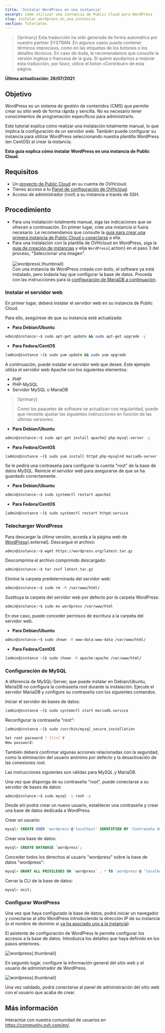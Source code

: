 ```yaml
---
title: 'Instalar WordPress en una instancia'
excerpt: Cómo utilizar una instancia de Public Cloud para WordPress
slug: instalar_wordpress_en_una_instancia
section: Tutoriales
---
```


> [!primary]
> Esta traducción ha sido generada de forma automática por nuestro partner SYSTRAN. En algunos casos puede contener términos imprecisos, como en las etiquetas de los botones o los detalles técnicos. En caso de duda, le recomendamos que consulte la versión inglesa o francesa de la guía. Si quiere ayudarnos a mejorar esta traducción, por favor, utilice el botón «Contribuir» de esta página.
> 

**Última actualización: 26/07/2021**

## Objetivo

WordPress es un sistema de gestión de contenidos (CMS) que permite crear su sitio web de forma rápida y sencilla. No es necesario tener conocimientos de programación específicos para administrarlo.

Este tutorial explica cómo realizar una instalación totalmente manual, lo que implica la configuración de un servidor web. También puede configurar su instancia para utilizar WordPress seleccionando nuestra plantilla WordPress (en CentOS) al crear la instancia.

**Esta guía explica cómo instalar WordPress en una instancia de Public Cloud.**

## Requisitos

- Un [proyecto de Public Cloud](https://www.ovhcloud.com/es/public-cloud/) en su cuenta de OVHcloud.
- Tienes acceso a tu [Panel de configuración de OVHcloud](https://ca.ovh.com/auth/?action=gotomanager&from=https://www.ovh.com/world/&ovhSubsidiary=ws).
- Acceso de administrador (root) a su instancia a través de SSH.

## Procedimiento

- Para una instalación totalmente manual, siga las indicaciones que se ofrecen a continuación. En primer lugar, cree una instancia si fuera necesario. Le recomendamos que consulte la [guía para crear una primera instancia de Public Cloud y conectarse](../public-cloud-primeros-pasos/) a ella.
- Para una instalación con la plantilla de OVHcloud en WordPress, siga la [guía de creación de instancias](../public-cloud-primeros-pasos/) y elija `WordPress`{.action} en el paso 3 del proceso, "Seleccionar una imagen". <br><br> ![wordpress](images/wp_instance.png){.thumbnail} <br> Con una instancia de WordPress creada con éxito, el software ya está instalado, pero todavía hay que configurar la base de datos. Proceda con las instrucciones para la [configuración de MariaDB a continuación](#sqlconf).

### Instalar el servidor web

En primer lugar, deberá instalar el servidor web en su instancia de Public Cloud.

Para ello, asegúrese de que su instancia esté actualizada:

- **Para Debian/Ubuntu**

```bash
admin@instance:~$ sudo apt-get update && sudo apt-get upgrade -y
```

- **Para Fedora/CentOS**

```bash
[admin@instance ~]$ sudo yum update && sudo yum upgrade
```

A continuación, puede instalar el servidor web que desee. Este ejemplo utiliza el servidor web Apache con los siguientes elementos:

- PHP
- PHP-MySQL
- Servidor MySQL o MariaDB

> [!primary]
>
> Como los paquetes de software se actualizan con regularidad, puede que necesite ajustar las siguientes instrucciones en función de las últimas versiones.
>

- **Para Debian/Ubuntu**

```bash
admin@instance:~$ sudo apt-get install apache2 php-mysql-server -y
```

- **Para Fedora/CentOS**

```bash
[admin@instance ~]$ sudo yum install httpd php-mysqlnd mariadb-server -y
```

Se le pedirá una contraseña para configurar la cuenta "root" de la base de datos MySQL. Reinicie el servidor web para asegurarse de que se ha guardado correctamente.

- **Para Debian/Ubuntu**

```bash
admin@instance:~$ sudo systemctl restart apache2
```

- **Para Fedora/CentOS**

```bash
[admin@instance ~]$ sudo systemctl restart httpd.service
```

### Telecharger WordPress

Para descargar la última versión, acceda a la página web de [WordPress](https://wordpress.org/download/){.external}. Descargue el archivo:

```bash
admin@instance:~$ wget https://wordpress.org/latest.tar.gz
```

Descomprima el archivo comprimido descargado:

```bash
admin@instance:~$ tar zxvf latest.tar.gz
```

Elimine la carpeta predeterminada del servidor web:

```bash
admin@instance:~$ sudo rm -R /var/www/html/
```

Sustituya la carpeta del servidor web por defecto por la carpeta WordPress:

```bash
admin@instance:~$ sudo mv wordpress /var/www/html
```

En ese caso, puede conceder permisos de escritura a la carpeta del servidor web.

- **Para Debian/Ubuntu**

```bash
admin@instance:~$ sudo chown -R www-data:www-data /var/www/html/
```

- **Para Fedora/CentOS**

```bash
[admin@instance ~]$ sudo chown -R apache:apache /var/www/html/
```

### Configuración de MySQL <a name="sqlconf"></a>

A diferencia de MySQL-Server, que puede instalar en Debian/Ubuntu, MariaDB no configura la contraseña root durante la instalación. Ejecute el servidor MariaDB y configure su contraseña con los siguientes comandos.

Iniciar el servidor de bases de datos:

```bash
[admin@instance ~]$ sudo systemctl start mariadb.service
```

Reconfigurar la contraseña "root":

```bash
[admin@instance ~]$ sudo /usr/bin/mysql_secure_installation
```

```bash
Set root password ? [Y/n] Y
New password:
```

También deberá confirmar algunas acciones relacionadas con la seguridad, como la eliminación del usuario anónimo por defecto y la desactivación de las conexiones root.

Las instrucciones siguientes son válidas para MySQL y MariaDB.

Una vez que disponga de su contraseña "root", puede conectarse a su servidor de bases de datos:

```bash
admin@instance:~$ sudo mysql -u root -p
```

Desde ahí podrá crear un nuevo usuario, establecer una contraseña y crear una base de datos dedicada a WordPress.

Crear un usuario:

```sql
mysql> CREATE USER 'wordpress'@'localhost' IDENTIFIED BY 'Contraseña de usuario';
```

Crear una base de datos:

```sql
mysql> CREATE DATABASE `wordpress`;
```

Conceder todos los derechos al usuario "wordpress" sobre la base de datos "wordpress":

```sql
mysql> GRANT ALL PRIVILEGES ON `wordpress` . * TO 'wordpress'@ 'localhost';
```

Cerrar la CLI de la base de datos:

```sql
mysql> exit;
```

### Configurar WordPress

Una vez que haya configurado la base de datos, podrá iniciar un navegador y conectarse al sitio WordPress introduciendo la dirección IP de su instancia (o el nombre de dominio si [ya ha asociado uno a la instancia](../../domains/web_hosting_como_editar_mi_zona_dns/)).

El asistente de configuración de WordPress le permite configurar los accesos a la base de datos. Introduzca los detalles que haya definido en los pasos anteriores.

![wordpress](images/wp_install1.png){.thumbnail}

En segundo lugar, configure la información general del sitio web y el usuario de administrador de WordPress.

![wordpress](images/wp_install2.png){.thumbnail}

Una vez validado, podrá conectarse al panel de administración del sitio web con el usuario que acaba de crear.

## Más información

Interactúe con nuestra comunidad de usuarios en <https://community.ovh.com/en/>.
